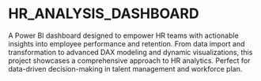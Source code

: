 # HR_ANALYSIS_DASHBOARD
A Power BI dashboard designed to empower HR teams with actionable insights into employee performance and retention. From data import and transformation to advanced DAX modeling and dynamic visualizations, this project showcases a comprehensive approach to HR analytics. Perfect for data-driven decision-making in talent management and workforce plan.
